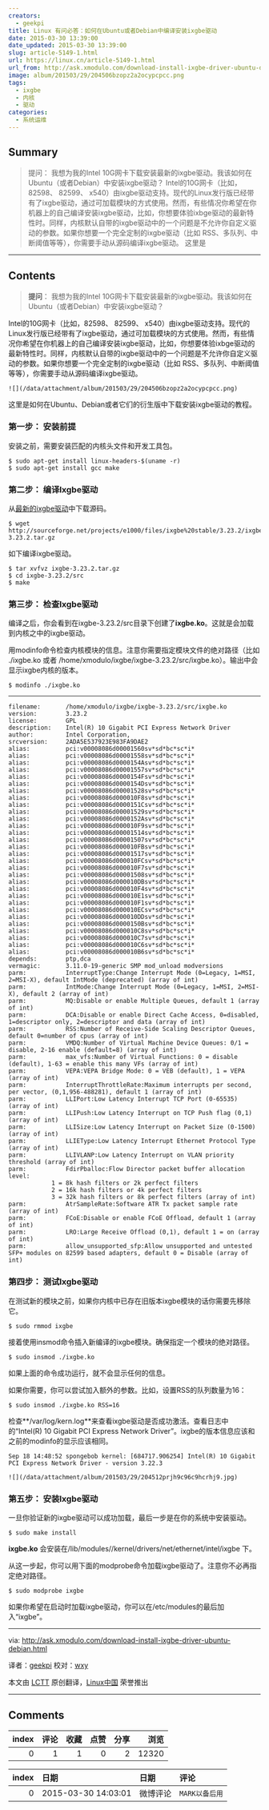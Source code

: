 ```yaml
---
creators:
  - geekpi
title: Linux 有问必答：如何在Ubuntu或者Debian中编译安装ixgbe驱动
date: 2015-03-30 13:39:00
date_updated: 2015-03-30 13:39:00
slug: article-5149-1.html
url: https://linux.cn/article-5149-1.html
url_from: http://ask.xmodulo.com/download-install-ixgbe-driver-ubuntu-debian.html
image: album/201503/29/204506bzopz2a2ocypcpcc.png
tags:
  - ixgbe
  - 内核
  - 驱动
categories:
  - 系统运维
---
```


## Summary

> 提问： 我想为我的Intel 10G网卡下载安装最新的ixgbe驱动。我该如何在Ubuntu（或者Debian）中安装ixgbe驱动？  Intel的10G网卡（比如，82598、 82599、 x540）由ixgbe驱动支持。现代的Linux发行版已经带有了ixgbe驱动，通过可加载模块的方式使用。然而，有些情况你希望在你机器上的自己编译安装ixgbe驱动，比如，你想要体验ixbge驱动的最新特性时。同样，内核默认自带的ixgbe驱动中的一个问题是不允许你自定义驱动的参数。如果你想要一个完全定制的ixgbe驱动（比如 RSS、多队列、中断阈值等等），你需要手动从源码编译ixgbe驱动。  这里是

***

<!-- more -->

## Contents

> 
> **提问**： 我想为我的Intel 10G网卡下载安装最新的ixgbe驱动。我该如何在Ubuntu（或者Debian）中安装ixgbe驱动？
> 
> 
> 

Intel的10G网卡（比如，82598、 82599、 x540）由ixgbe驱动支持。现代的Linux发行版已经带有了ixgbe驱动，通过可加载模块的方式使用。然而，有些情况你希望在你机器上的自己编译安装ixgbe驱动，比如，你想要体验ixbge驱动的最新特性时。同样，内核默认自带的ixgbe驱动中的一个问题是不允许你自定义驱动的参数。如果你想要一个完全定制的ixgbe驱动（比如 RSS、多队列、中断阈值等等），你需要手动从源码编译ixgbe驱动。

`![](/data/attachment/album/201503/29/204506bzopz2a2ocypcpcc.png)`

这里是如何在Ubuntu、Debian或者它们的衍生版中下载安装ixgbe驱动的教程。

### 第一步： 安装前提

安装之前，需要安装匹配的内核头文件和开发工具包。

```shell
$ sudo apt-get install linux-headers-$(uname -r)
$ sudo apt-get install gcc make
```

### 第二步： 编译Ixgbe驱动

从[最新的ixgbe驱动](http://sourceforge.net/projects/e1000/files/ixgbe%20stable/)中下载源码。

```shell
$ wget http://sourceforge.net/projects/e1000/files/ixgbe%20stable/3.23.2/ixgbe-3.23.2.tar.gz
```

如下编译ixgbe驱动。

```shell
$ tar xvfvz ixgbe-3.23.2.tar.gz
$ cd ixgbe-3.23.2/src
$ make
```

### 第三步： 检查Ixgbe驱动

编译之后，你会看到在ixgbe-3.23.2/src目录下创建了**ixgbe.ko**。这就是会加载到内核之中的ixgbe驱动。

用modinfo命令检查内核模块的信息。注意你需要指定模块文件的绝对路径（比如 ./ixgbe.ko 或者 /home/xmodulo/ixgbe/ixgbe-3.23.2/src/ixgbe.ko）。输出中会显示ixgbe内核的版本。

```shell
$ modinfo ./ixgbe.ko
```

---

```shell
filename:       /home/xmodulo/ixgbe/ixgbe-3.23.2/src/ixgbe.ko
version:        3.23.2
license:        GPL
description:    Intel(R) 10 Gigabit PCI Express Network Driver
author:         Intel Corporation, 
srcversion:     2ADA5E537923E983FA9DAE2
alias:          pci:v00008086d00001560sv*sd*bc*sc*i*
alias:          pci:v00008086d00001558sv*sd*bc*sc*i*
alias:          pci:v00008086d0000154Asv*sd*bc*sc*i*
alias:          pci:v00008086d00001557sv*sd*bc*sc*i*
alias:          pci:v00008086d0000154Fsv*sd*bc*sc*i*
alias:          pci:v00008086d0000154Dsv*sd*bc*sc*i*
alias:          pci:v00008086d00001528sv*sd*bc*sc*i*
alias:          pci:v00008086d000010F8sv*sd*bc*sc*i*
alias:          pci:v00008086d0000151Csv*sd*bc*sc*i*
alias:          pci:v00008086d00001529sv*sd*bc*sc*i*
alias:          pci:v00008086d0000152Asv*sd*bc*sc*i*
alias:          pci:v00008086d000010F9sv*sd*bc*sc*i*
alias:          pci:v00008086d00001514sv*sd*bc*sc*i*
alias:          pci:v00008086d00001507sv*sd*bc*sc*i*
alias:          pci:v00008086d000010FBsv*sd*bc*sc*i*
alias:          pci:v00008086d00001517sv*sd*bc*sc*i*
alias:          pci:v00008086d000010FCsv*sd*bc*sc*i*
alias:          pci:v00008086d000010F7sv*sd*bc*sc*i*
alias:          pci:v00008086d00001508sv*sd*bc*sc*i*
alias:          pci:v00008086d000010DBsv*sd*bc*sc*i*
alias:          pci:v00008086d000010F4sv*sd*bc*sc*i*
alias:          pci:v00008086d000010E1sv*sd*bc*sc*i*
alias:          pci:v00008086d000010F1sv*sd*bc*sc*i*
alias:          pci:v00008086d000010ECsv*sd*bc*sc*i*
alias:          pci:v00008086d000010DDsv*sd*bc*sc*i*
alias:          pci:v00008086d0000150Bsv*sd*bc*sc*i*
alias:          pci:v00008086d000010C8sv*sd*bc*sc*i*
alias:          pci:v00008086d000010C7sv*sd*bc*sc*i*
alias:          pci:v00008086d000010C6sv*sd*bc*sc*i*
alias:          pci:v00008086d000010B6sv*sd*bc*sc*i*
depends:        ptp,dca
vermagic:       3.11.0-19-generic SMP mod_unload modversions 
parm:           InterruptType:Change Interrupt Mode (0=Legacy, 1=MSI, 2=MSI-X), default IntMode (deprecated) (array of int)
parm:           IntMode:Change Interrupt Mode (0=Legacy, 1=MSI, 2=MSI-X), default 2 (array of int)
parm:           MQ:Disable or enable Multiple Queues, default 1 (array of int)
parm:           DCA:Disable or enable Direct Cache Access, 0=disabled, 1=descriptor only, 2=descriptor and data (array of int)
parm:           RSS:Number of Receive-Side Scaling Descriptor Queues, default 0=number of cpus (array of int)
parm:           VMDQ:Number of Virtual Machine Device Queues: 0/1 = disable, 2-16 enable (default=8) (array of int)
parm:           max_vfs:Number of Virtual Functions: 0 = disable (default), 1-63 = enable this many VFs (array of int)
parm:           VEPA:VEPA Bridge Mode: 0 = VEB (default), 1 = VEPA (array of int)
parm:           InterruptThrottleRate:Maximum interrupts per second, per vector, (0,1,956-488281), default 1 (array of int)
parm:           LLIPort:Low Latency Interrupt TCP Port (0-65535) (array of int)
parm:           LLIPush:Low Latency Interrupt on TCP Push flag (0,1) (array of int)
parm:           LLISize:Low Latency Interrupt on Packet Size (0-1500) (array of int)
parm:           LLIEType:Low Latency Interrupt Ethernet Protocol Type (array of int)
parm:           LLIVLANP:Low Latency Interrupt on VLAN priority threshold (array of int)
parm:           FdirPballoc:Flow Director packet buffer allocation level:
            1 = 8k hash filters or 2k perfect filters
            2 = 16k hash filters or 4k perfect filters
            3 = 32k hash filters or 8k perfect filters (array of int)
parm:           AtrSampleRate:Software ATR Tx packet sample rate (array of int)
parm:           FCoE:Disable or enable FCoE Offload, default 1 (array of int)
parm:           LRO:Large Receive Offload (0,1), default 1 = on (array of int)
parm:           allow_unsupported_sfp:Allow unsupported and untested SFP+ modules on 82599 based adapters, default 0 = Disable (array of int)
```

### 第四步： 测试Ixgbe驱动

在测试新的模块之前，如果你内核中已存在旧版本ixgbe模块的话你需要先移除它。

```shell
$ sudo rmmod ixgbe
```

接着使用insmod命令插入新编译的ixgbe模块。确保指定一个模块的绝对路径。

```shell
$ sudo insmod ./ixgbe.ko
```

如果上面的命令成功运行，就不会显示任何的信息。

如果你需要，你可以尝试加入额外的参数。比如，设置RSS的队列数量为16：

```shell
$ sudo insmod ./ixgbe.ko RSS=16
```

检查**/var/log/kern.log**来查看ixgbe驱动是否成功激活。查看日志中的“Intel(R) 10 Gigabit PCI Express Network Driver”。ixgbe的版本信息应该和之前的modinfo的显示应该相同。

```shell
Sep 18 14:48:52 spongebob kernel: [684717.906254] Intel(R) 10 Gigabit PCI Express Network Driver - version 3.22.3
```

`![](/data/attachment/album/201503/29/204512prjh9c96c9hcrhj9.jpg)`

### 第五步： 安装Ixgbe驱动

一旦你验证新的ixgbe驱动可以成功加载，最后一步是在你的系统中安装驱动。

```shell
$ sudo make install
```

**ixgbe.ko** 会安装在/lib/modules//kernel/drivers/net/ethernet/intel/ixgbe 下。

从这一步起，你可以用下面的modprobe命令加载ixgbe驱动了。注意你不必再指定绝对路径。

```shell
$ sudo modprobe ixgbe
```

如果你希望在启动时加载ixgbe驱动，你可以在/etc/modules的最后加入“ixgbe”。

---

via: <http://ask.xmodulo.com/download-install-ixgbe-driver-ubuntu-debian.html>

译者：[geekpi](https://github.com/geekpi) 校对：[wxy](https://github.com/wxy)

本文由 [LCTT](https://github.com/LCTT/TranslateProject) 原创翻译，[Linux中国](https://linux.cn/) 荣誉推出

***

## Comments


|   index |   评论 |   收藏 |   点赞 |   分享 |   浏览 |
|--------:|-------:|-------:|-------:|-------:|-------:|
|       0 |      1 |      1 |      0 |      2 |  12320 |

|   index | 日期                | 日期     | 评论           |
|--------:|:--------------------|:---------|:---------------|
|       0 | 2015-03-30 14:03:01 | 微博评论 | `MARK以备后用` |
